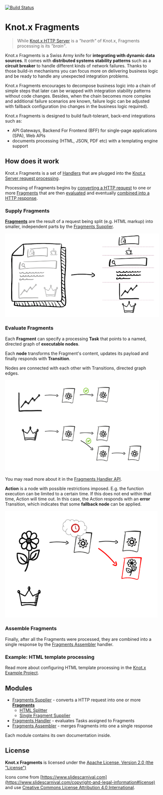 [![Build Status](https://dev.azure.com/knotx/Knotx/_apis/build/status/Knotx.knotx-fragments?branchName=master)](https://dev.azure.com/knotx/Knotx/_build/latest?definitionId=10&branchName=master)

# Knot.x Fragments

> While [Knot.x HTTP Server](https://github.com/Knotx/knotx-server-http) is a _"hearth"_ of Knot.x, Fragments processing 
is its _"brain"_.

Knot.x Fragments is a Swiss Army knife for **integrating with dynamic data sources**. It 
comes with **distributed systems stability patterns** such as a **circuit breaker** to handle different 
kinds of network failures. Thanks to those build-in mechanisms you can focus more on delivering
business logic and be ready to handle any unexpected integration problems.

Knot.x Fragments encourages to decompose business logic into a chain of simple steps that later 
can be wrapped with integration stability patterns without code changes. 
Besides, when the chain becomes more complex and additional failure scenarios are known, 
failure logic can be adjusted with fallback configuration (no changes in the business logic required).

Knot.x Fragments is designed to build fault-tolerant, back-end integrations such as:
- API Gateways, Backend For Frontend (BFF) for single-page applications (SPA), Web APIs
- documents processing (HTML, JSON, PDF etc) with a templating engine support

## How does it work

Knot.x Fragments is a set of [Handlers](https://github.com/Knotx/knotx-server-http/tree/master/api#routing-handlers)
that are plugged into the [Knot.x Server request processing](https://github.com/Knotx/knotx-server-http#how-does-it-work).

Processing of Fragments begins by [converting a HTTP request](#supply-fragments) to one or more
[Fragments](https://github.com/Knotx/knotx-fragments/tree/master/api#knotx-fragment-api) that are 
then [evaluated](#evaluate-fragments) and eventually [combined into a HTTP response](#assemble-fragments).

### Supply Fragments

[**Fragments**](https://github.com/Knotx/knotx-fragments/tree/master/api#knotx-fragment-api) 
are the result of a request being split (e.g. HTML markup) into smaller, independent parts by the
[Fragments Supplier](https://github.com/Knotx/knotx-fragments/tree/master/supplier).

![Fragments](https://github.com/Knotx/knotx-fragments/raw/master/assets/images/fragments_supplier.png)

### Evaluate Fragments

Each **Fragment** can specify a processing **Task** that points to a named, directed graph of **executable nodes**.

Each **node** transforms the Fragment's content, updates its payload and finally responds with **Transition**.

Nodes are connected with each other with Transitions, directed graph edges.

<img src="https://github.com/Knotx/knotx-fragments/raw/master/assets/images/graph_processing.png" width="700">

You may read more about it in the [Fragments Handler API](https://github.com/Knotx/knotx-fragments/tree/master/handler/api).

**Action** is a node  with possible restrictions imposed. E.g. the function execution
can be limited to a certain time. If this does not end within that time, Action will time out. 
In this case, the Action responds with an **error** Transition, which indicates that some **fallback node** can be applied.

<img src="https://github.com/Knotx/knotx-fragments/raw/master/assets/images/graph_processing_failure.png" width="500">

### Assemble Fragments

Finally, after all the Fragments were processed, they are combined into a single response by the 
[Fragments Assembler](https://github.com/Knotx/knotx-fragments/tree/master/assembler) handler.

### Example: HTML template processing

Read more about configuring HTML template processing in the [Knot.x Example Project](https://github.com/Knotx/knotx-example-project/tree/master/template-processing).


## Modules 

- [Fragments Supplier](https://github.com/Knotx/knotx-fragments/tree/master/supplier) - converts a HTTP request into one or more [**Fragments**](https://github.com/Knotx/knotx-fragments/tree/master/api#knotx-fragment-api)
    - [HTML Splitter](https://github.com/Knotx/knotx-fragments/tree/master/supplier/html-splitter)
    - [Single Fragment Supplier](https://github.com/Knotx/knotx-fragments/tree/master/supplier/single-fragment)
- [Fragments Handler](https://github.com/Knotx/knotx-fragments/tree/master/handler) - evaluates Tasks assigned to Fragments
- [Fragments Assembler](https://github.com/Knotx/knotx-fragments/tree/master/assembler) - merges Fragments into one a single response

Each module contains its own documentation inside.


## License
**Knot.x Fragments** is licensed under the [Apache License, Version 2.0 (the "License")](https://www.apache.org/licenses/LICENSE-2.0.txt)

Icons come from [https://www.slidescarnival.com](https://www.slidescarnival.com/copyright-and-legal-information#license) and 
use [Creative Commons License Attribution 4.0 International](https://creativecommons.org/licenses/by/4.0/).
